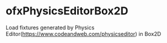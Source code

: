 ofxPhysicsEditorBox2D
=====================

Load fixtures generated by Physics Editor(https://www.codeandweb.com/physicseditor) in Box2D
